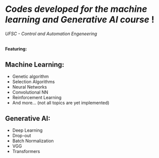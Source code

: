 # *Codes developed for the machine learning and Generative AI course* !
###### UFSC - Control and Automation Engeneering

#### Featuring:

## Machine Learning:
* Genetic algorithm
* Selection Algorithms
* Neural Networks
* Convolutional NN 
* Reinforcement Learning
* And more... (not all topics are yet implemented)

## Generative AI:
* Deep Learning
* Drop-out
* Batch Normalization
* VGG
* Transformers
